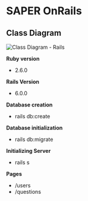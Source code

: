 # SAPER OnRails

## Class Diagram

![Class Diagram - Rails](https://user-images.githubusercontent.com/48556068/65173024-68984c00-da24-11e9-8238-65eb38ae478c.png)



**Ruby version**
- 2.6.0

**Rails Version**
- 6.0.0

**Database creation**
- rails db:create

**Database initialization**
- rails db:migrate

**Initializing Server**
- rails s

**Pages**
- /users
- /questions
